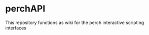 perchAPI
========

This repository functions as wiki for the perch interactive scripting interfaces
